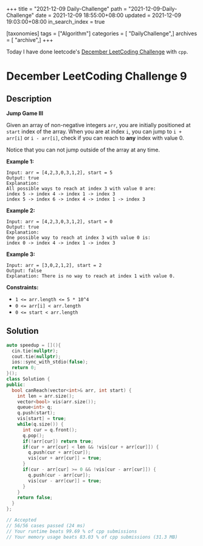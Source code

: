 +++
title = "2021-12-09 Daily-Challenge"
path = "2021-12-09-Daily-Challenge"
date = 2021-12-09 18:55:00+08:00
updated = 2021-12-09 19:03:00+08:00
in_search_index = true

[taxonomies]
tags = ["Algorithm"]
categories = [ "DailyChallenge",]
archives = [ "archive",]
+++

Today I have done leetcode's [December LeetCoding Challenge](https://leetcode.com/problems/jump-game-iii/) with `cpp`.

<!-- more -->

# December LeetCoding Challenge 9

## Description

**Jump Game III**

Given an array of non-negative integers `arr`, you are initially positioned at `start` index of the array. When you are at index `i`, you can jump to `i + arr[i]` or `i - arr[i]`, check if you can reach to **any** index with value 0.

Notice that you can not jump outside of the array at any time.

 

**Example 1:**

```
Input: arr = [4,2,3,0,3,1,2], start = 5
Output: true
Explanation: 
All possible ways to reach at index 3 with value 0 are: 
index 5 -> index 4 -> index 1 -> index 3 
index 5 -> index 6 -> index 4 -> index 1 -> index 3 
```

**Example 2:**

```
Input: arr = [4,2,3,0,3,1,2], start = 0
Output: true 
Explanation: 
One possible way to reach at index 3 with value 0 is: 
index 0 -> index 4 -> index 1 -> index 3
```

**Example 3:**

```
Input: arr = [3,0,2,1,2], start = 2
Output: false
Explanation: There is no way to reach at index 1 with value 0.
```

 

**Constraints:**

- `1 <= arr.length <= 5 * 10^4`
- `0 <= arr[i] < arr.length`
- `0 <= start < arr.length`


## Solution

``` cpp
auto speedup = [](){
  cin.tie(nullptr);
  cout.tie(nullptr);
  ios::sync_with_stdio(false);
  return 0;
}();
class Solution {
public:
  bool canReach(vector<int>& arr, int start) {
    int len = arr.size();
    vector<bool> vis(arr.size());
    queue<int> q;
    q.push(start);
    vis[start] = true;
    while(q.size()) {
      int cur = q.front();
      q.pop();
      if(!arr[cur]) return true;
      if(cur + arr[cur] < len && !vis[cur + arr[cur]]) {
        q.push(cur + arr[cur]);
        vis[cur + arr[cur]] = true;
      }
      if(cur - arr[cur] >= 0 && !vis[cur - arr[cur]]) {
        q.push(cur - arr[cur]);
        vis[cur - arr[cur]] = true;
      }
    }
    return false;
  }
};

// Accepted
// 56/56 cases passed (24 ms)
// Your runtime beats 99.69 % of cpp submissions
// Your memory usage beats 83.03 % of cpp submissions (31.3 MB)
```
